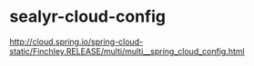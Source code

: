 # sealyr-cloud-config

http://cloud.spring.io/spring-cloud-static/Finchley.RELEASE/multi/multi__spring_cloud_config.html